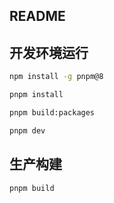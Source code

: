 ## README

## 开发环境运行

```bash
npm install -g pnpm@8
```

```bash
pnpm install 
```

```bash
pnpm build:packages
```

```bash
pnpm dev
```

## 生产构建

```bash
pnpm build
```
